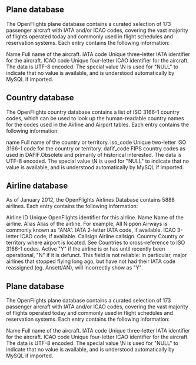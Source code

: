 ## Plane database
The OpenFlights plane database contains a curated selection of 173 passenger aircraft with IATA and/or ICAO codes, covering the vast majority of flights operated today and commonly used in flight schedules and reservation systems. Each entry contains the following information:

Name	Full name of the aircraft.
IATA code	Unique three-letter IATA identifier for the aircraft.
ICAO code	Unique four-letter ICAO identifier for the aircraft.
The data is UTF-8 encoded. The special value \N is used for "NULL" to indicate that no value is available, and is understood automatically by MySQL if imported.

## Country database
The OpenFlights country database contains a list of ISO 3166-1 country codes, which can be used to look up the human-readable country names for the codes used in the Airline and Airport tables. Each entry contains the following information:

name	Full name of the country or territory.
iso_code	Unique two-letter ISO 3166-1 code for the country or territory.
dafif_code	FIPS country codes as used in DAFIF.Obsolete and primarily of historical interested.
The data is UTF-8 encoded. The special value \N is used for "NULL" to indicate that no value is available, and is understood automatically by MySQL if imported.


## Airline database
As of January 2012, the OpenFlights Airlines Database contains 5888 airlines. Each entry contains the following information:

Airline ID	Unique OpenFlights identifier for this airline.
Name	Name of the airline.
Alias	Alias of the airline. For example, All Nippon Airways is commonly known as "ANA".
IATA	2-letter IATA code, if available.
ICAO	3-letter ICAO code, if available.
Callsign	Airline callsign.
Country	Country or territory where airport is located. See Countries to cross-reference to ISO 3166-1 codes.
Active	"Y" if the airline is or has until recently been operational, "N" if it is defunct. This field is not reliable: in particular, major airlines that stopped flying long ago, but have not had their IATA code reassigned (eg. Ansett/AN), will incorrectly show as "Y".


## Plane database
The OpenFlights plane database contains a curated selection of 173 passenger aircraft with IATA and/or ICAO codes, covering the vast majority of flights operated today and commonly used in flight schedules and reservation systems. Each entry contains the following information:

Name	Full name of the aircraft.
IATA code	Unique three-letter IATA identifier for the aircraft.
ICAO code	Unique four-letter ICAO identifier for the aircraft.
The data is UTF-8 encoded. The special value \N is used for "NULL" to indicate that no value is available, and is understood automatically by MySQL if imported.